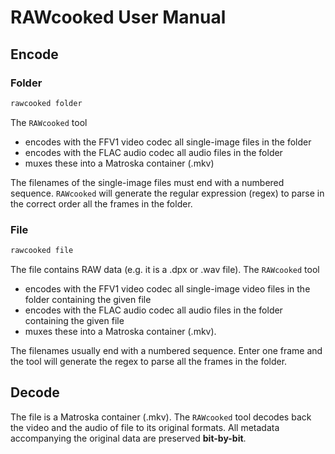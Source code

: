 # RAWcooked User Manual

## Encode

### Folder

```sh
rawcooked folder
```

The `RAWcooked` tool

- encodes with the FFV1 video codec all single-image files in the folder
- encodes with the FLAC audio codec all audio files in the folder
- muxes these into a Matroska container (.mkv)

The filenames of the single-image files must end with a numbered sequence. `RAWcooked` will generate the regular expression (regex) to parse in the correct order all the frames in the folder.

### File

```sh
rawcooked file
```

The file contains RAW data (e.g. it is a .dpx or .wav file). The `RAWcooked` tool

- encodes with the FFV1 video codec all single-image video files in the folder containing the given file
- encodes with the FLAC audio codec all audio files in the folder containing the given file
- muxes these into a Matroska container (.mkv).

The filenames usually end with a numbered sequence. Enter one frame and the tool will generate the regex to parse all the frames in the folder.

## Decode

The file is a Matroska container (.mkv). The `RAWcooked` tool decodes back the video and the audio of file to its original formats.  All metadata accompanying the original data are preserved **bit-by-bit**.
